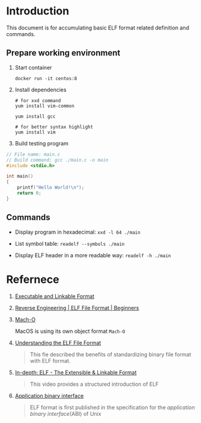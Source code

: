 # Introduction

This document is for accumulating basic ELF format related definition and commands.

## Prepare working environment

1. Start container

    `docker run -it centos:8`

2. Install dependencies

    ```
    # for xxd command
    yum install vim-common

    yum install gcc

    # for better syntax highlight
    yum install vim
    ```
3. Build testing program

``` c
// File name: main.c
// Build command: gcc ./main.c -o main
#include <stdio.h>

int main() 
{
    printf("Hello World!\n");
    return 0;
}
```




## Commands


- Display program in hexadecimal: `xxd -l 64 ./main`

- List symbol table: `readelf --symbols ./main`

- Display ELF header in a more readable way: `readelf -h ./main`


# Refernece

1. [Executable and Linkable Format](https://en.wikipedia.org/wiki/Executable_and_Linkable_Format)

2. [Reverse Engineering | ELF File Format | Beginners](https://www.youtube.com/watch?v=OBDuoqyZ4UA)

3. [Mach-O](https://en.wikipedia.org/wiki/Mach-O)

    MacOS is using its own object format `Mach-O`

4. [Understanding the ELF File Format](https://linuxhint.com/understanding_elf_file_format/)

    > This fie described the benefits of standardizing binary file format with  ELF format.

5. [In-depth: ELF - The Extensible & Linkable Format](https://www.youtube.com/watch?v=nC1U1LJQL8o)

    > This video provides a structured introduction of ELF


6. [Application binary interface](https://en.wikipedia.org/wiki/Application_binary_interface)

    > ELF format is first published in the specification for the *application binary interface*(ABI) of Unix 
